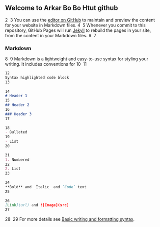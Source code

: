 ## Welcome to Arkar Bo Bo Htut github
2
​
3
You can use the [editor on GitHub](https://github.com/rkarbobohtut/Python/edit/gh-pages/index.md) to maintain and preview the content for your website in Markdown files.
4
​
5
Whenever you commit to this repository, GitHub Pages will run [Jekyll](https://jekyllrb.com/) to rebuild the pages in your site, from the content in your Markdown files.
6
​
7
### Markdown
8
​
9
Markdown is a lightweight and easy-to-use syntax for styling your writing. It includes conventions for
10
​
11
```markdown
12
Syntax highlighted code block
13
​
14
# Header 1
15
## Header 2
16
### Header 3
17
​
18
- Bulleted
19
- List
20
​
21
1. Numbered
22
2. List
23
​
24
**Bold** and _Italic_ and `Code` text
25
​
26
[Link](url) and ![Image](src)
27
```
28
​
29
For more details see [Basic writing and formatting syntax](https://docs.github.com/en/github/writing-on-github/getting-started-with-writing-and-formatting-on-github/basic-writing-and-formatting-syntax).
